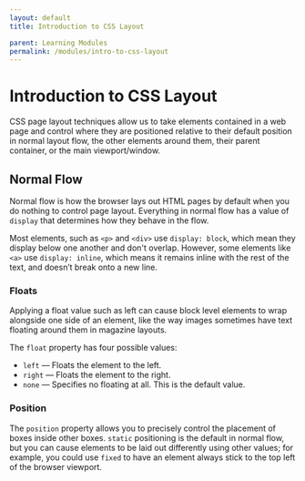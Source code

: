 ```yaml
---
layout: default
title: Introduction to CSS Layout

parent: Learning Modules
permalink: /modules/intro-to-css-layout
---
```


# Introduction to CSS Layout

CSS page layout techniques allow us to take elements contained in a web page and control where they are positioned relative to their default position in normal layout flow, the other elements around them, their parent container, or the main viewport/window.

## Normal Flow
Normal flow is how the browser lays out HTML pages by default when you do nothing to control page layout. Everything in normal flow has a value of `display` that determines how they behave in the flow.

Most elements, such as `<p>` and `<div>` use `display: block`, which mean they display below one another and don't overlap. However, some elements like `<a>` use `display: inline`, which means it remains inline with the rest of the text, and doesn’t break onto a new line.


### Floats
Applying a float value such as left can cause block level elements to wrap alongside one side of an element, like the way images sometimes have text floating around them in magazine layouts.

The `float` property has four possible values:

* `left` — Floats the element to the left.
* `right` — Floats the element to the right.
* `none` — Specifies no floating at all. This is the default value.

### Position
The `position` property allows you to precisely control the placement of boxes inside other boxes. `static` positioning is the default in normal flow, but you can cause elements to be laid out differently using other values; for example, you could use `fixed` to have an element always stick to the top left of the browser viewport.

